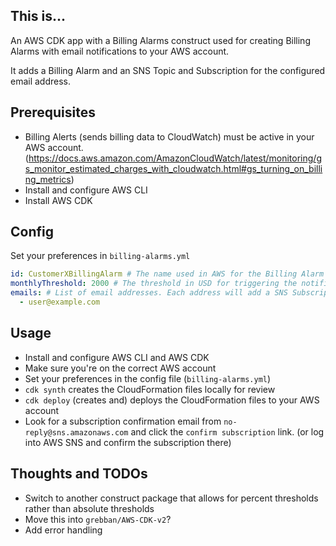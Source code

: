 ## This is...
An AWS CDK app with a Billing Alarms construct used for creating Billing Alarms with email notifications to your AWS account.

It adds a Billing Alarm and an SNS Topic and Subscription for the configured email address.

## Prerequisites

- Billing Alerts (sends billing data to CloudWatch) must be active in your AWS account. (https://docs.aws.amazon.com/AmazonCloudWatch/latest/monitoring/gs_monitor_estimated_charges_with_cloudwatch.html#gs_turning_on_billing_metrics)
- Install and configure AWS CLI
- Install AWS CDK

## Config
Set your preferences in `billing-alarms.yml`

```yaml
id: CustomerXBillingAlarm # The name used in AWS for the Billing Alarm
monthlyThreshold: 2000 # The threshold in USD for triggering the notifications
emails: # List of email addresses. Each address will add a SNS Subscription to the created SNS Topic.
  - user@example.com
```

## Usage
- Install and configure AWS CLI and AWS CDK
- Make sure you're on the correct AWS account
- Set your preferences in the config file (`billing-alarms.yml`)
- `cdk synth` creates the CloudFormation files locally for review
- `cdk deploy` (creates and) deploys the CloudFormation files to your AWS account
- Look for a subscription confirmation email from `no-reply@sns.amazonaws.com` and click the `confirm subscription` link. (or log into AWS SNS and confirm the subscription there)

## Thoughts and TODOs
* Switch to another construct package that allows for percent thresholds rather than absolute thresholds
* Move this into `grebban/AWS-CDK-v2`?
* Add error handling